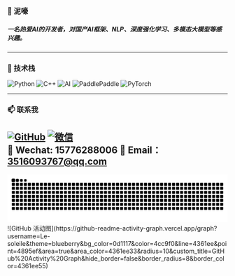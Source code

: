 ### 👋 泥嚎

##### 一名热爱AI的开发者，对国产AI框架、NLP、深度强化学习、多模态大模型等感兴趣。

---

### 🚀 技术栈
![Python](https://img.shields.io/badge/-Python-3776AB?style=flat-square&logo=python&logoColor=white)
![C++](https://img.shields.io/badge/-C++-00599C?style=flat-square&logo=c%2B%2B&logoColor=white)
![AI](https://img.shields.io/badge/-AI-FF6B6B?style=flat-square&logo=artificial-intelligence&logoColor=white)
![PaddlePaddle](https://img.shields.io/badge/-PaddlePaddle-41B883?style=flat-square&logo=paddlepaddle&logoColor=white)
![PyTorch](https://img.shields.io/badge/-PyTorch-EE4C2C?style=flat-square&logo=pytorch&logoColor=white)

---

### 📫 联系我

[![GitHub](https://img.shields.io/badge/-GitHub-181717?style=flat-square&logo=github)](https://github.com/Le-soleile)
[![微信](https://img.shields.io/badge/-微信-07C160?style=flat-square&logo=wechat&logoColor=white)](https://example.com/wechat-qrcode)  
📱 Wechat: 15776288006
📧 Email：[3516093767@qq.com](mailto:3516093767@qq.com)
---

<picture>
  <source media="(prefers-color-scheme: dark)" srcset="https://raw.githubusercontent.com/Le-soleile/Le-soleile/output/github-contribution-grid-snake-dark.svg">
  <source media="(prefers-color-scheme: light)" srcset="https://raw.githubusercontent.com/Le-soleile/Le-soleile/output/github-contribution-grid-snake.svg">
  <img alt="github contribution grid snake animation" src="https://raw.githubusercontent.com/Le-soleile/Le-soleile/output/github-contribution-grid-snake.svg">
</picture>
<!-- 蓝色系炫酷版 GitHub 活动图 -->
![GitHub 活动图](https://github-readme-activity-graph.vercel.app/graph?username=Le-soleile&theme=blueberry&bg_color=0d1117&color=4cc9f0&line=4361ee&point=4895ef&area=true&area_color=4361ee33&radius=10&custom_title=GitHub%20Activity%20Graph&hide_border=false&border_radius=8&border_color=4361ee55)



